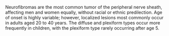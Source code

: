 Neurofibromas are the most common tumor of the peripheral nerve sheath, affecting men and women equally, without racial or ethnic predilection. Age of onset is highly variable; however, localized lesions most commonly occur in adults aged 20 to 40 years. The diffuse and plexiform types occur more frequently in children, with the plexiform type rarely occurring after age 5.